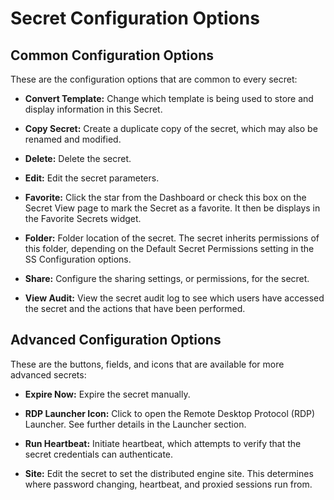 [title]: # (Secret Configuration Options)
[tags]: # (Secret)
[priority]: # (20)

# Secret Configuration Options

## Common Configuration Options

These are the configuration options that are common to every secret:

- **Convert Template:** Change which template is being used to store and display information in this Secret.

- **Copy Secret:** Create a duplicate copy of the secret, which may also be renamed and modified.

- **Delete:** Delete the secret.

- **Edit:** Edit the secret parameters.

- **Favorite:** Click the star from the Dashboard or check this box on the Secret View page to mark the Secret as a favorite. It then be displays in the Favorite Secrets widget.

- **Folder:** Folder location of the secret. The secret inherits permissions of this folder, depending on the Default Secret Permissions setting in the SS Configuration options.

- **Share:** Configure the sharing settings, or permissions, for the secret.

- **View Audit:** View the secret audit log to see which users have accessed the secret and the actions that have been performed.

## Advanced Configuration Options

These are the buttons, fields, and icons that are available for more advanced secrets:

- **Expire Now:** Expire the secret manually.

- **RDP Launcher Icon:** Click to open the Remote Desktop Protocol (RDP) Launcher. See further details in the Launcher section.

- **Run Heartbeat:** Initiate heartbeat, which attempts to verify that the secret credentials can authenticate.

- **Site:** Edit the secret to set the distributed engine site. This determines where password changing, heartbeat, and proxied sessions run from.
